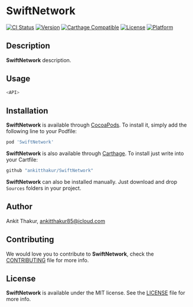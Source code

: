 # SwiftNetwork

[![CI Status](http://img.shields.io/travis/ankitthakur/SwiftNetwork.svg?style=flat)](https://travis-ci.org/ankitthakur/SwiftNetwork)
[![Version](https://img.shields.io/cocoapods/v/SwiftNetwork.svg?style=flat)](http://cocoadocs.org/docsets/SwiftNetwork)
[![Carthage Compatible](https://img.shields.io/badge/Carthage-compatible-4BC51D.svg?style=flat)](https://github.com/Carthage/Carthage)
[![License](https://img.shields.io/cocoapods/l/SwiftNetwork.svg?style=flat)](http://cocoadocs.org/docsets/SwiftNetwork)
[![Platform](https://img.shields.io/cocoapods/p/SwiftNetwork.svg?style=flat)](http://cocoadocs.org/docsets/SwiftNetwork)

## Description

**SwiftNetwork** description.

## Usage

```swift
<API>
```

## Installation

**SwiftNetwork** is available through [CocoaPods](http://cocoapods.org). To install
it, simply add the following line to your Podfile:

```ruby
pod 'SwiftNetwork'
```

**SwiftNetwork** is also available through [Carthage](https://github.com/Carthage/Carthage).
To install just write into your Cartfile:

```ruby
github "ankitthakur/SwiftNetwork"
```

**SwiftNetwork** can also be installed manually. Just download and drop `Sources` folders in your project.

## Author

Ankit Thakur, ankitthakur85@icloud.com

## Contributing

We would love you to contribute to **SwiftNetwork**, check the [CONTRIBUTING](https://github.com/ankitthakur/SwiftNetwork/blob/master/CONTRIBUTING.md) file for more info.

## License

**SwiftNetwork** is available under the MIT license. See the [LICENSE](https://github.com/ankitthakur/SwiftNetwork/blob/master/LICENSE.md) file for more info.
